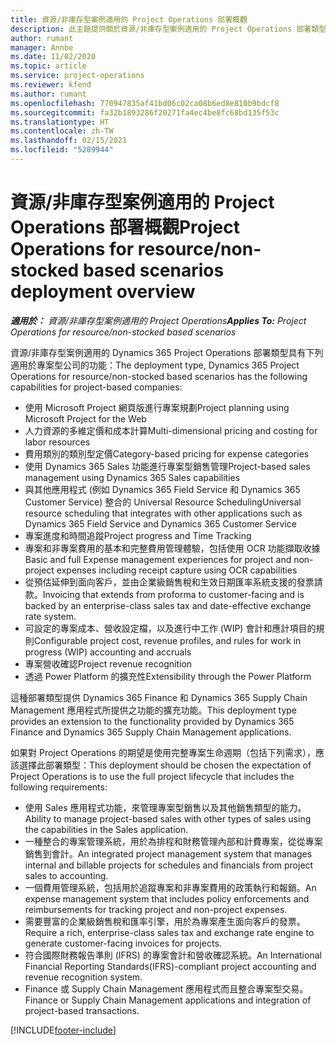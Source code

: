 ```yaml
---
title: 資源/非庫存型案例適用的 Project Operations 部署概觀
description: 此主題提供關於資源/非庫存型案例適用的 Project Operations 部署類型的資訊。
author: rumant
manager: Annbe
ms.date: 11/02/2020
ms.topic: article
ms.service: project-operations
ms.reviewer: kfend
ms.author: rumant
ms.openlocfilehash: 770947835af41bd06c02ca08b6ed8e810b9bdcf8
ms.sourcegitcommit: fa32b1893286f20271fa4ec4be8fc68bd135f53c
ms.translationtype: HT
ms.contentlocale: zh-TW
ms.lasthandoff: 02/15/2021
ms.locfileid: "5289944"
---
```

# <a name="project-operations-for-resourcenon-stocked-based-scenarios-deployment-overview"></a><span data-ttu-id="1b81c-103">資源/非庫存型案例適用的 Project Operations 部署概觀</span><span class="sxs-lookup"><span data-stu-id="1b81c-103">Project Operations for resource/non-stocked based scenarios deployment overview</span></span>

<span data-ttu-id="1b81c-104">_**適用於：** 資源/非庫存型案例適用的 Project Operations_</span><span class="sxs-lookup"><span data-stu-id="1b81c-104">_**Applies To:** Project Operations for resource/non-stocked based scenarios_</span></span>

<span data-ttu-id="1b81c-105">資源/非庫存型案例適用的 Dynamics 365 Project Operations 部署類型具有下列適用於專案型公司的功能：</span><span class="sxs-lookup"><span data-stu-id="1b81c-105">The deployment type, Dynamics 365 Project Operations for resource/non-stocked based scenarios has the following capabilities for project-based companies:</span></span>

- <span data-ttu-id="1b81c-106">使用 Microsoft Project 網頁版進行專案規劃</span><span class="sxs-lookup"><span data-stu-id="1b81c-106">Project planning using Microsoft Project for the Web</span></span>
- <span data-ttu-id="1b81c-107">人力資源的多維定價和成本計算</span><span class="sxs-lookup"><span data-stu-id="1b81c-107">Multi-dimensional pricing and costing for labor resources</span></span>
- <span data-ttu-id="1b81c-108">費用類別的類別型定價</span><span class="sxs-lookup"><span data-stu-id="1b81c-108">Category-based pricing for expense categories</span></span>
- <span data-ttu-id="1b81c-109">使用 Dynamics 365 Sales 功能進行專案型銷售管理</span><span class="sxs-lookup"><span data-stu-id="1b81c-109">Project-based sales management using Dynamics 365 Sales capabilities</span></span>
- <span data-ttu-id="1b81c-110">與其他應用程式 (例如 Dynamics 365 Field Service 和 Dynamics 365 Customer Service) 整合的 Universal Resource Scheduling</span><span class="sxs-lookup"><span data-stu-id="1b81c-110">Universal resource scheduling that integrates with other applications such as Dynamics 365 Field Service and Dynamics 365 Customer Service</span></span>
- <span data-ttu-id="1b81c-111">專案進度和時間追蹤</span><span class="sxs-lookup"><span data-stu-id="1b81c-111">Project progress and Time Tracking</span></span>
- <span data-ttu-id="1b81c-112">專案和非專案費用的基本和完整費用管理體驗，包括使用 OCR 功能擷取收據</span><span class="sxs-lookup"><span data-stu-id="1b81c-112">Basic and full Expense management experiences for project and non-project expenses including receipt capture using OCR capabilities</span></span>
- <span data-ttu-id="1b81c-113">從預估延伸到面向客戶，並由企業級銷售稅和生效日期匯率系統支援的發票請款。</span><span class="sxs-lookup"><span data-stu-id="1b81c-113">Invoicing that extends from proforma to customer-facing and is backed by an enterprise-class sales tax and date-effective exchange rate system.</span></span>
- <span data-ttu-id="1b81c-114">可設定的專案成本、營收設定檔，以及進行中工作 (WIP) 會計和應計項目的規則</span><span class="sxs-lookup"><span data-stu-id="1b81c-114">Configurable project cost, revenue profiles, and rules for work in progress (WIP) accounting and accruals</span></span>
- <span data-ttu-id="1b81c-115">專案營收確認</span><span class="sxs-lookup"><span data-stu-id="1b81c-115">Project revenue recognition</span></span>
- <span data-ttu-id="1b81c-116">透過 Power Platform 的擴充性</span><span class="sxs-lookup"><span data-stu-id="1b81c-116">Extensibility through the Power Platform</span></span>

<span data-ttu-id="1b81c-117">這種部署類型提供 Dynamics 365 Finance 和 Dynamics 365 Supply Chain Management 應用程式所提供之功能的擴充功能。</span><span class="sxs-lookup"><span data-stu-id="1b81c-117">This deployment type provides an extension to the functionality provided by Dynamics 365 Finance and Dynamics 365 Supply Chain Management applications.</span></span>

<span data-ttu-id="1b81c-118">如果對 Project Operations 的期望是使用完整專案生命週期（包括下列需求），應該選擇此部署類型：</span><span class="sxs-lookup"><span data-stu-id="1b81c-118">This deployment should be chosen the expectation of Project Operations is to use the full project lifecycle that includes the following requirements:</span></span>

- <span data-ttu-id="1b81c-119">使用 Sales 應用程式功能，來管理專案型銷售以及其他銷售類型的能力。</span><span class="sxs-lookup"><span data-stu-id="1b81c-119">Ability to manage project-based sales with other types of sales using the capabilities in the Sales application.</span></span>
- <span data-ttu-id="1b81c-120">一種整合的專案管理系統，用於為排程和財務管理內部和計費專案，從從專案銷售到會計。</span><span class="sxs-lookup"><span data-stu-id="1b81c-120">An integrated project management system that manages internal and billable projects for schedules and financials from project sales to accounting.</span></span>
- <span data-ttu-id="1b81c-121">一個費用管理系統，包括用於追蹤專案和非專案費用的政策執行和報銷。</span><span class="sxs-lookup"><span data-stu-id="1b81c-121">An expense management system that includes policy enforcements and reimbursements for tracking project and non-project expenses.</span></span>
- <span data-ttu-id="1b81c-122">需要豐富的企業級銷售稅和匯率引擎，用於為專案產生面向客戶的發票。</span><span class="sxs-lookup"><span data-stu-id="1b81c-122">Require a rich, enterprise-class sales tax and exchange rate engine to generate customer-facing invoices for projects.</span></span>
- <span data-ttu-id="1b81c-123">符合國際財務報告準則 (IFRS) 的專案會計和營收確認系統。</span><span class="sxs-lookup"><span data-stu-id="1b81c-123">An International Financial Reporting Standards(IFRS)-compliant project accounting and revenue recognition system.</span></span>
- <span data-ttu-id="1b81c-124">Finance 或 Supply Chain Management 應用程式而且整合專案型交易。</span><span class="sxs-lookup"><span data-stu-id="1b81c-124">Finance or Supply Chain Management applications and integration of project-based transactions.</span></span>


[!INCLUDE[footer-include](../includes/footer-banner.md)]
